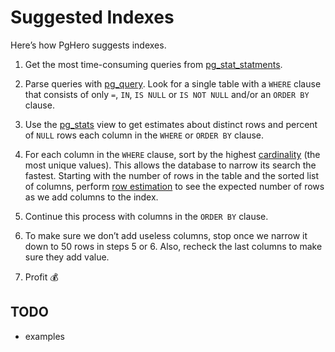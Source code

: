 # Suggested Indexes

Here’s how PgHero suggests indexes.

1. Get the most time-consuming queries from [pg_stat_statments](http://www.postgresql.org/docs/9.3/static/pgstatstatements.html).

2. Parse queries with [pg_query](https://github.com/lfittl/pg_query).  Look for a single table with a `WHERE` clause that consists of only `=`, `IN`, `IS NULL` or `IS NOT NULL` and/or an `ORDER BY` clause.

3. Use the [pg_stats](http://www.postgresql.org/docs/current/static/view-pg-stats.html) view to get estimates about distinct rows and percent of `NULL` rows each column in the `WHERE` or `ORDER BY` clause.

4. For each column in the `WHERE` clause, sort by the highest [cardinality](https://en.wikipedia.org/wiki/Cardinality_(SQL_statements)) (the most unique values). This allows the database to narrow its search the fastest. Starting with the number of rows in the table and the sorted list of columns, perform [row estimation](http://www.postgresql.org/docs/current/static/row-estimation-examples.html) to see the expected number of rows as we add columns to the index.

5. Continue this process with columns in the `ORDER BY` clause.

6. To make sure we don’t add useless columns, stop once we narrow it down to 50 rows in steps 5 or 6. Also, recheck the last columns to make sure they add value.

7. Profit :moneybag:

## TODO

- examples
